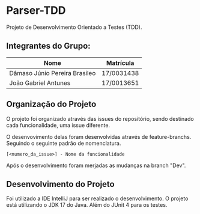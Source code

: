 # Parser-TDD

Projeto de Desenvolvimento Orientado a Testes (TDD).

## Integrantes do Grupo: 

|Nome|Matrícula|
|----|---------|
|Dâmaso Júnio Pereira Brasileo| 17/0031438|
|João Gabriel Antunes | 17/0013651|

## Organização do Projeto

O projeto foi organizado através das issues do repositório, sendo destinado cada funcionalidade, uma issue diferente.

O desenvovimento delas foram desenvolvidas através de feature-branchs. Seguindo o seguinte padrão de nomenclatura.
```
[<numero_da_issue>] - Nome da funcionalidade
```

Após o desenvolvimento foram merjadas as mudanças na branch "Dev".

## Desenvolvimento do Projeto

Foi utilizado a IDE IntelliJ para ser realizado o desenvolvimento. O projeto está utilizando o JDK 17 do Java. Além do JUnit 4 para os testes.